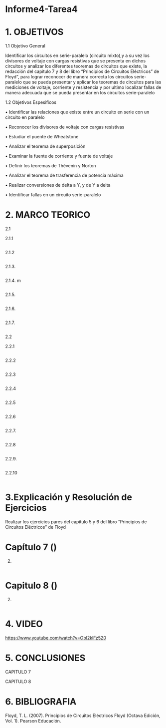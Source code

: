 # Informe4-Tarea4
# 1. OBJETIVOS 
 
1.1 Objetivo General

Identificar los circuitos en serie-paralelo (circuito mixto),y a su vez los divisores de voltaje con cargas resistivas que se presenta en dichos circuitos y analizar los diferentes teoremas de circuitos que existe,  la redacción del capítulo 7 y 8 del libro “Principios de Circuitos Eléctricos” de Floyd”, para lograr reconocer de manera correcta los circuitos serie-paralelo que se pueda presentar y aplicar los teoremas de circuitos para las mediciones de voltaje, corriente y resistencia y por ultimo localizar fallas de manera adecuada que se pueda presentar en los circuitos serie-paralelo

1.2 Objetivos Espesificos

•	Identificar las relaciones que existe entre un circuito en serie con un circuito en paralelo

•	Reconocer los divisores de voltaje con cargas resistivas

•	Estudiar el puente de Wheatstone

•	Analizar el teorema de superposición 

•	Examinar la fuente de corriente y fuente de voltaje

•	Definir los teoremas de Thévenin y Norton

•	Analizar el teorema de trasferencia de potencia máxima

•	Realizar conversiones de delta a Y, y de Y a delta 

•	Identificar fallas en un circuito serie-paralelo


# 2. MARCO TEORICO
  
   2.1 
      
2.1.1 

![]()

2.1.2 

![]()

2.1.3.	

![]()

2.1.4.	m

![]()

2.1.5.	

![]() 

2.1.6.	

![]()

2.1.7.	

![]()


   2.2	
   
2.2.1 

![]()

2.2.2 

![]()

2.2.3 

![]()

2.2.4	

![]()

2.2.5 

![]()

2.2.6 

![]()

2.2.7.	

![]()

2.2.8

![]()

2.2.9.

![]()

2.2.10

![]()

# 3.Explicación y Resolución de Ejercicios 

 Realizar los ejercicios pares del capitulo 5 y 6 del libro “Principios de Circuitos Eléctricos” de Floyd 

# Capítulo 7 ()

2)

![]()

# Capitulo 8 ()

2) 

![]()


# 4. VIDEO

https://www.youtube.com/watch?v=Obl2klFz520

# 5. CONCLUSIONES

CAPITULO 7

  
 
CAPITULO 8



# 6. BIBLIOGRAFIA

  Floyd, T. L. (2007). Principios de Circuitos Eléctricos Floyd (Octava Edición, Vol. 1). Pearson Educación.

